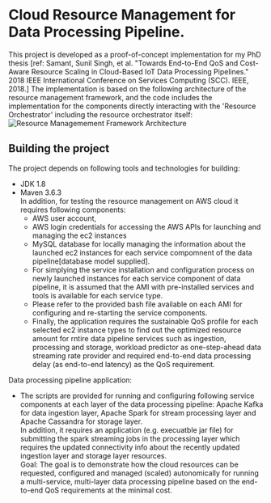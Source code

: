 # Cloud Resource Management for Data Processing Pipeline.
This project is developed as a proof-of-concept implementation for my PhD thesis [ref: Samant, Sunil Singh, et al. "Towards End-to-End QoS and Cost-Aware Resource Scaling in Cloud-Based IoT Data Processing Pipelines." 2018 IEEE International Conference on Services Computing (SCC). IEEE, 2018.]
The implementation is based on the following architecture of the resource management framework, and the code includes the implementation for the components directly interacting with the 'Resource Orchestrator' including the resource orchestrator itself:
![Resource Managemement Framework Architecture](https://user-images.githubusercontent.com/6667076/83988787-add02580-a987-11ea-8e03-7e9a0abef702.png)
## Building the project
The project depends on following tools and technologies for building:
- JDK 1.8
- Maven 3.6.3 \
In addition, for testing the resource management on AWS cloud it requires following components:
  - AWS user account, 
  - AWS login credentials for accessing the AWS APIs for launching and managing the ec2 instances
  - MySQL database for locally managing the information about the launched ec2 instances for each service compomnent of the data pipeline[database model supplied].
  - For simplying the service installation and configuration process on newly launched instances for each service component of data pipeline, it is assumed that the AMI with pre-installed services and tools is available for each service type.
  - Please refer to the provided bash file available on each AMI for configuring and re-starting the service components.
  - Finally, the application requires the sustainable QoS profile for each selected ec2 instance types to find out the optimized resource amount for rntire data pipeline services such as ingestion, processing and storage, workload predictor as one-step-ahead data streaming rate provider and required end-to-end data processing delay (as end-to-end latency) as the QoS requirement.
  
Data processing pipeline application:
  - The scripts are provided for running and configuring following service components at each layer of the data processing pipeline: Apache Kafka for data ingestion layer, Apache Spark for stream processing layer and Apache Cassandra for storage layer.\
In addition, it requires an application (e.g. execuatble jar file) for submitting the spark streaming jobs in the processing layer which requires the updated connectivity info about the recently updated ingestion layer and storage layer resources. \
Goal:
The goal is to demonstrate how the cloud resources can be requested, configured and managed (scaled) autonomically for running a multi-service, multi-layer data processing pipeline based on the end-to-end QoS requirements at the minimal cost.
